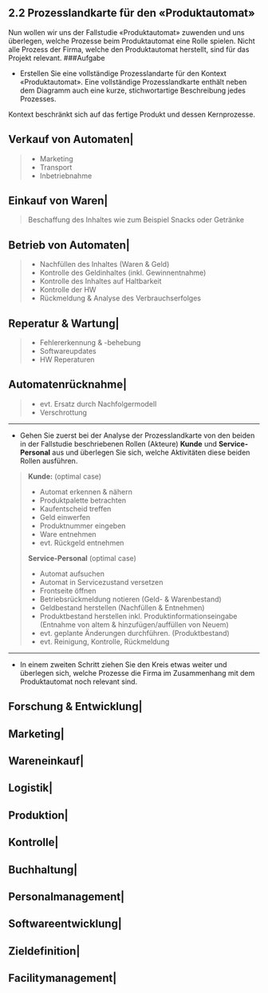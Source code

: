 ## 2.2 Prozesslandkarte für den «Produktautomat»
Nun wollen wir uns der Fallstudie «Produktautomat» zuwenden und uns überlegen, welche Prozesse beim Produktautomat eine Rolle spielen. Nicht alle Prozess der Firma, welche den Produktautomat herstellt, sind für das Projekt relevant.###Aufgabe* Erstellen Sie eine vollständige Prozesslandarte für den Kontext «Produktautomat». Eine vollständige Prozesslandkarte enthält neben dem Diagramm auch eine kurze, stichwortartige Beschreibung jedes Prozesses.

Kontext beschränkt sich auf das fertige Produkt und dessen Kernprozesse.

Verkauf von Automaten|
---
> * Marketing
> * Transport
> * Inbetriebnahme

Einkauf von Waren|
---
> Beschaffung des Inhaltes wie zum Beispiel Snacks oder GetränkeBetrieb von Automaten|
---
> * Nachfüllen des Inhaltes (Waren & Geld)
> * Kontrolle des Geldinhaltes (inkl. Gewinnentnahme)
> * Kontrolle des Inhaltes auf Haltbarkeit
> * Kontrolle der HW
> * Rückmeldung & Analyse des Verbrauchserfolges
Reperatur & Wartung|
---
> * Fehlererkennung & -behebung
> * Softwareupdates
> * HW Reperaturen

Automatenrücknahme|
---
> * evt. Ersatz durch Nachfolgermodell
> * Verschrottung
---* Gehen Sie zuerst bei der Analyse der Prozesslandkarte von den beiden in der Fallstudie beschriebenen Rollen (Akteure) **Kunde** und **Service-Personal** aus und überlegen Sie sich, welche Aktivitäten diese beiden Rollen ausführen.
> **Kunde:** (optimal case)
> 
> * Automat erkennen & nähern
> * Produktpalette betrachten
> * Kaufentscheid treffen
> * Geld einwerfen
> * Produktnummer eingeben
> * Ware entnehmen
> * evt. Rückgeld entnehmen
> 
> **Service-Personal** (optimal case)
> 
> * Automat aufsuchen
> * Automat in Servicezustand versetzen
> * Frontseite öffnen
> * Betriebsrückmeldung notieren (Geld- & Warenbestand)
> * Geldbestand herstellen (Nachfüllen & Entnehmen)
> * Produktbestand herstellen inkl. Produktinformationseingabe (Entnahme von altem & hinzufügen/auffüllen von Neuem)
> * evt. geplante Änderungen durchführen. (Produktbestand)
> * evt. Reinigung, Kontrolle, Rückmeldung
---* In einem zweiten Schritt ziehen Sie den Kreis etwas weiter und überlegen sich, welche Prozesse die Firma im Zusammenhang mit dem Produktautomat noch relevant sind.

Forschung & Entwicklung|
---

Marketing|
---

Wareneinkauf|
---

Logistik|
---

Produktion|
---

Kontrolle|
---

Buchhaltung|
---

Personalmanagement|
---

Softwareentwicklung|
---

Zieldefinition|
---

Facilitymanagement|
---